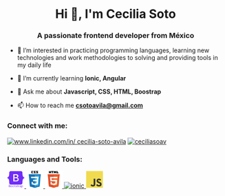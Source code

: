 <h1 align="center">Hi 👋, I'm Cecilia Soto</h1>
<h3 align="center">A passionate frontend developer from México</h3>

- 🔭 I’m interested in practicing programming languages, learning new technologies and work methodologies to solving and providing tools in my daily life

- 🌱 I’m currently learning **Ionic, Angular**

- 💬 Ask me about **Javascript, CSS, HTML, Boostrap**

- 📫 How to reach me **csotoavila@gmail.com**

<h3 align="left">Connect with me:</h3>
<p align="left">
<a href="https://linkedin.com/in/www.linkedin.com/in/ cecilia-soto-avila" target="blank"><img align="center" src="https://raw.githubusercontent.com/rahuldkjain/github-profile-readme-generator/master/src/images/icons/Social/linked-in-alt.svg" alt="www.linkedin.com/in/ cecilia-soto-avila" height="30" width="40" /></a>
<a href="https://instagram.com/ceciliasoav" target="blank"><img align="center" src="https://raw.githubusercontent.com/rahuldkjain/github-profile-readme-generator/master/src/images/icons/Social/instagram.svg" alt="ceciliasoav" height="30" width="40" /></a>
</p>

<h3 align="left">Languages and Tools:</h3>
<p align="left"> <a href="https://getbootstrap.com" target="_blank" rel="noreferrer"> <img src="https://raw.githubusercontent.com/devicons/devicon/master/icons/bootstrap/bootstrap-plain-wordmark.svg" alt="bootstrap" width="40" height="40"/> </a> <a href="https://www.w3schools.com/css/" target="_blank" rel="noreferrer"> <img src="https://raw.githubusercontent.com/devicons/devicon/master/icons/css3/css3-original-wordmark.svg" alt="css3" width="40" height="40"/> </a> <a href="https://www.w3.org/html/" target="_blank" rel="noreferrer"> <img src="https://raw.githubusercontent.com/devicons/devicon/master/icons/html5/html5-original-wordmark.svg" alt="html5" width="40" height="40"/> </a> <a href="https://ionicframework.com" target="_blank" rel="noreferrer"> <img src="https://upload.wikimedia.org/wikipedia/commons/d/d1/Ionic_Logo.svg" alt="ionic" width="40" height="40"/> </a> <a href="https://developer.mozilla.org/en-US/docs/Web/JavaScript" target="_blank" rel="noreferrer"> <img src="https://raw.githubusercontent.com/devicons/devicon/master/icons/javascript/javascript-original.svg" alt="javascript" width="40" height="40"/> </a> </p>

<!---
cecisotoav/cecisotoav is a ✨ special ✨ repository because its `README.md` (this file) appears on your GitHub profile.
You can click the Preview link to take a look at your changes.
--->

